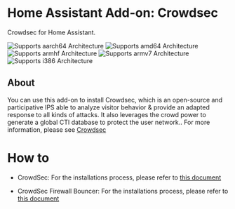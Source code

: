 # Home Assistant Add-on: Crowdsec

Crowdsec for Home Assistant.

![Supports aarch64 Architecture][aarch64-shield] ![Supports amd64 Architecture][amd64-shield] ![Supports armhf Architecture][armhf-shield] ![Supports armv7 Architecture][armv7-shield] ![Supports i386 Architecture][i386-shield]

## About

You can use this add-on to install Crowdsec, which is an open-source and participative IPS able to analyze visitor behavior & provide an adapted response to all kinds of attacks. It also leverages the crowd power to generate a global CTI database to protect the user network.. For more information, please see [Crowdsec][crowdsec]

[aarch64-shield]: https://img.shields.io/badge/aarch64-yes-green.svg
[amd64-shield]: https://img.shields.io/badge/amd64-yes-green.svg
[armhf-shield]: https://img.shields.io/badge/armhf-yes-green.svg
[armv7-shield]: https://img.shields.io/badge/armv7-yes-green.svg
[crowdsec]: https://github.com/crowdsecurity/crowdsec
[i386-shield]: https://img.shields.io/badge/i386-yes-green.svg

# How to

* CrowdSec: For the installations process, please refer to [this document](https://github.com/crowdsecurity/home-assistant-addons/blob/main/crowdsec/DOCS.md) 

* CrowdSec Firewall Bouncer: For the installations process, please refer to [this document](https://github.com/crowdsecurity/home-assistant-addons/blob/main/crowdsec-firewall-bouncer/DOCS.md) 
